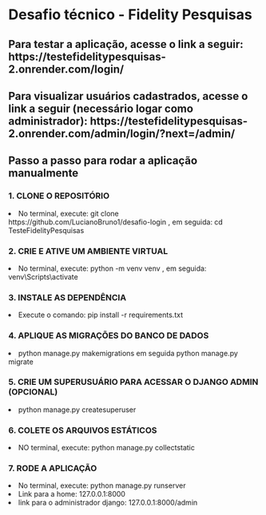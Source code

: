 <h1>Desafio técnico - Fidelity Pesquisas</h1>
<h2><strong>Para testar a aplicação, acesse o link a seguir:</strong> https://testefidelitypesquisas-2.onrender.com/login/ </h2>
<h2> <strong>Para visualizar usuários cadastrados, acesse o link a seguir (necessário logar como administrador):</strong> https://testefidelitypesquisas-2.onrender.com/admin/login/?next=/admin/</h2>

<h2>Passo a passo para rodar a aplicação manualmente</h2>

<H3>1. CLONE O REPOSITÓRIO</H3>
<LI>No terminal, execute: git clone https://github.com/LucianoBruno1/desafio-login , em seguida: 
cd TesteFidelityPesquisas</LI>
<h3>2. CRIE E ATIVE UM AMBIENTE VIRTUAL</h3>
<li>No terminal, execute: python -m venv venv , em seguida: 
venv\Scripts\activate
</li>
<h3>3. INSTALE AS DEPENDÊNCIA</h3>
<li>Execute o comando: pip install -r requirements.txt</li>
<h3>4. APLIQUE AS MIGRAÇÕES DO BANCO DE DADOS</h3>
<li>python manage.py makemigrations em seguida python manage.py migrate</li>
<h3>5. CRIE UM SUPERUSUÁRIO PARA ACESSAR O DJANGO ADMIN (OPCIONAL)</h3>
<li>python manage.py createsuperuser</li>
<h3>6. COLETE OS ARQUIVOS ESTÁTICOS</h3>
<li>NO terminal, execute: python manage.py collectstatic</li>
<h3>7. RODE A APLICAÇÃO</h3>
<li>No terminal, execute: python manage.py runserver</li>
<li>Link para a home: 127.0.0.1:8000</li>
<li>link para o administrador django: 127.0.0.1:8000/admin</li>
